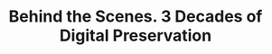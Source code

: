 ---
abstract: null
creators:
- Sierman, Barbara
date: null
document_url: https://az659834.vo.msecnd.net/eventsairwesteuprod/production-inconference-public/e77734874a5843bbb114a8479c8214a0
grand_parent: iPRES
institutions:
- Digitalpreservation.nl
keywords:
- dp history<br />dp community
landing_page_url: null
language: eng
layout: publication
license: CC-BY 4.0 International
notes_url: null
parent: iPRES 2022
presentation_url: null
publication_type: unknown
size: null
source_name: iPRES
title: Behind the Scenes. 3 Decades of Digital Preservation
year: 2022
---